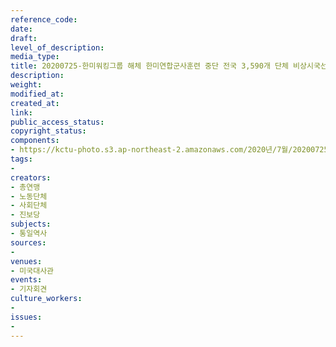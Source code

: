 ```yaml
---
reference_code: 
date: 
draft: 
level_of_description: 
media_type: 
title: 20200725-한미워킹그룹 해체 한미연합군사훈련 중단 전국 3,590개 단체 비상시국선언 발표 기자회견
description: 
weight: 
modified_at: 
created_at: 
link: 
public_access_status: 
copyright_status: 
components:
- https://kctu-photo.s3.ap-northeast-2.amazonaws.com/2020년/7월/20200725-한미워킹그룹+해체+한미연합군사훈련+중단+전국+3,590개+단체+비상시국선언+발표+기자회견/WW1D4591.jpg
tags:
- 
creators:
- 총연맹
- 노동단체
- 사회단체
- 진보당
subjects:
- 통일역사
sources:
- 
venues:
- 미국대사관
events:
- 기자회견
culture_workers:
- 
issues:
- 
---
```

